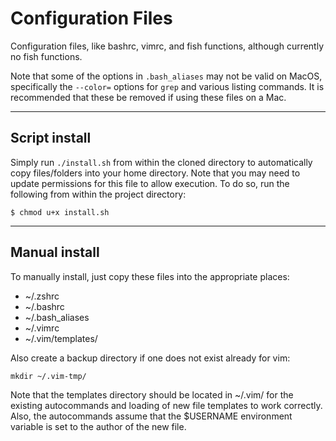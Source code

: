 # Configuration Files
Configuration files, like bashrc, vimrc, and fish functions, although currently
no fish functions.

Note that some of the options in `.bash_aliases` may not be valid on MacOS,
specifically the `--color=` options for `grep` and various listing commands.
It is recommended that these  be removed if using these files on a Mac.

---
## Script install
Simply run `./install.sh` from within the cloned directory to automatically
copy files/folders into your home directory. Note that you may need to update
permissions for this file to allow execution. To do so, run the following from
within the project directory:

    $ chmod u+x install.sh

---
## Manual install

To manually install, just copy these files into the appropriate places:

* ~/.zshrc
* ~/.bashrc
* ~/.bash_aliases
* ~/.vimrc
* ~/.vim/templates/

Also create a backup directory if one does not exist already for vim:

    mkdir ~/.vim-tmp/

Note that the templates directory should be located in ~/.vim/ for the existing
autocommands and loading of new file templates to work correctly. Also, the
autocommands assume that the $USERNAME environment variable is set to the author
of the new file.
